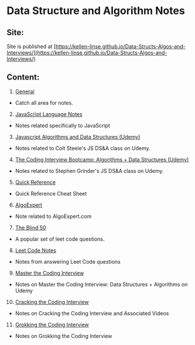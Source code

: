 # Data Structure and Algorithm Notes

## Site:

Site is published at [https://kellen-linse.github.io/Data-Structs-Algos-and-Interviews/](https://kellen-linse.github.io/Data-Structs-Algos-and-Interviews/)


## Content:


1. [General](./General_Notes/index.md)
  - Catch all area for notes.

2. [JavaScript Language Notes](./JavaScript_Notes/notes.md)
  - Notes related specifically to JavaScript

3. [Javascript Algorithms and Data Structures (Udemy)](/JS_Algorithms_and_Data_Structures/index.md)
  - Notes related to Colt Steele's JS DS&A class on Udemy.
 
4. [The Coding Interview Bootcamp: Algorithms + Data Structures (Udemy)](/DS&A_Bootcamp/notes.md)
  - Notes related to Stephen Grinder's JS DS&A class on Udemy.

5. [Quick Reference](./Quick_Reference/index.md)
  - Quick Reference Cheat Sheet

6. [AlgoExpert](./AlgoExpert/index.md)
  - Note related to AlgoExpert.com

7. [The Blind 50](./Blind_50/index.md)
  - A popular set of leet code questions.

8. [Leet Code Notes](Leet_Code_Notes/index.md)
  - Notes from answering Leet Code questions

9. [Master the Coding Interview](./Master_the_Coding_Interview/index.md)
  - Notes on Master the Coding Interview: Data Structures + Algorithms on Udemy

10. [Cracking the Coding Interview](./Cracking_the_Coding_Interview/CTCI_video/video_notes.md)
  - Notes on Cracking the Coding Interview and Associated Videos

11. [Grokking the Coding Interview](./Grokkin/index.md)
  - Notes on Grokking the Coding Interview